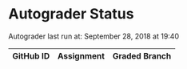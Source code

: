 # Autograder Status
Autograder last run at: September 28, 2018 at 19:40

| GitHub ID | Assignment | Graded Branch |
|-----------|------------|---------------|
